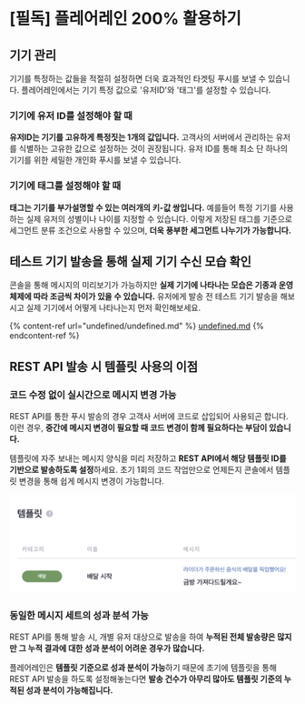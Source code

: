 # \[필독] 플레어레인 200% 활용하기

## 기기 관리

기기를 특정하는 값들을 적절히 설정하면 더욱 효과적인 타겟팅 푸시를 보낼 수 있습니다. 플레어레인에서는 기기 특정 값으로 '유저ID'와 '태그'를 설정할 수 있습니다.

### 기기에 유저 ID를 설정해야 할 때

**유저ID는 기기를 고유하게 특정짓는 1개의 값입니다.** 고객사의 서버에서 관리하는 유저를 식별하는 고유한 값으로 설정하는 것이 권장됩니다. 유저 ID를 통해 최소 단 하나의 기기를 위한 세밀한 개인화 푸시를 보낼 수 있습니다.

### 기기에 태그를 설정해야 할 때

**태그는 기기를 부가설명할 수 있는 여러개의 키-값 쌍입니다.** 예를들어 특정 기기를 사용하는 실제 유저의 성별이나 나이를 지정할 수 있습니다. 이렇게 저장된 태그를 기준으로 세그먼트 분류 조건으로 사용할 수 있으며, **더욱 풍부한 세그먼트 나누기가 가능합니다.**

## 테스트 기기 발송을 통해 실제 기기 수신 모습 확인

콘솔을 통해 메시지의 미리보기가 가능하지만 **실제 기기에 나타나는 모습은 기종과 운영체제에 따라 조금씩 차이가 있을 수 있습니다.** 유저에게 발송 전 테스트 기기 발송을 해보시고 실제 기기에서 어떻게 나타나는지 먼저 확인해보세요.

{% content-ref url="undefined/undefined.md" %}
[undefined.md](undefined/undefined.md)
{% endcontent-ref %}

## REST API 발송 시 템플릿 사용의 이점

### 코드 수정 없이 실시간으로 메시지 변경 가능

REST API를 통한 푸시 발송의 경우 고객사 서버에 코드로 삽입되어 사용되곤 합니다. 이런 경우, **중간에 메시지 변경이 필요할 때 코드 변경이 함께 필요하다는 부담이 있습니다.**

템플릿에 자주 보내는 메시지 양식을 미리 저장하고 **REST API에서 해당 템플릿 ID를 기반으로 발송하도록 설정**하세요. 초기 1회의 코드 작업만으로 언제든지 콘솔에서 템플릿 변경을 통해 쉽게 메시지 변경이 가능합니다.

![미리 템플릿을 설정해놓으면 언제든지 메시지 변경이 가능해요](<../.gitbook/assets/스크린샷 2021-12-29 오후 5.22.49.png>)

### 동일한 메시지 세트의 성과 분석 가능

REST API를 통해 발송 시, 개별 유저 대상으로 발송을 하여 **누적된 전체 발송량은 많지만 그 누적 결과에 대한 성과 분석이 어려운 경우가 많습니다.**

플레어레인은 **템플릿 기준으로 성과 분석이 가능**하기 때문에 초기에 템플릿을 통해 REST API 발송을 하도록 설정해놓는다면 **발송 건수가 아무리 많아도 템플릿 기준의 누적된 성과 분석이 가능해집니다.**
